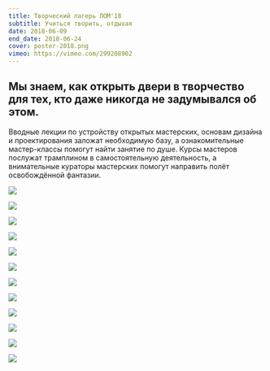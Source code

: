 ```yaml
---
title: Творческий лагерь ЛОМ'18
subtitle: Учиться творить, отдыхая
date: 2018-06-09
end_date: 2018-06-24
cover: poster-2018.png
vimeo: https://vimeo.com/299208902
---
```


## Мы знаем, как открыть двери в творчество для тех, кто даже никогда не задумывался об этом.

Вводные лекции по устройству открытых мастерских, основам дизайна и проектирования заложат необходимую базу, а ознакомительные мастер-классы помогут найти занятие по душе. Курсы мастеров послужат трамплином в самостоятельную деятельность, а внимательные кураторы мастерских помогут направить полёт освобождённой фантазии.

<vimeo-embed link="https://vimeo.com/321969896" />

![](./rasp-3d.png)

![](./raspisanie-2018.png)

![](./clay.jpg)

![](./dance.jpg)

![](./draw.jpg)

![](./orgs.jpg)

![](./piano.jpg)

![](./sunset.jpg)

![](./surf.jpg)

![](./tag.jpg)

![](./teepee.jpg)

![](./valera.jpg)
